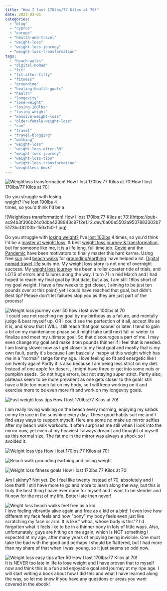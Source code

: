 ```yaml
---
title: "How I lost 170lbs/77 Kilos at 70!"
date: 2023-03-01
categories: 
  - "blog"
  - "cyprus"
  - "europe"
  - "health-and-travel"
  - "weight-loss"
  - "weight-loss-journey"
  - "weight-loss-transformation"
tags: 
  - "beach-walks"
  - "digital-nomad"
  - "fit"
  - "fit-after-fifty"
  - "fitness"
  - "grounding"
  - "healing-health-goals"
  - "health"
  - "longevity"
  - "lose-weight"
  - "losing-100lbs"
  - "losing-weight"
  - "massive-weight-loss"
  - "older-female-weight-loss"
  - "sun"
  - "travel"
  - "travel-blogging"
  - "walking"
  - "weight-loss"
  - "weight-loss-after-50"
  - "weight-loss-journey"
  - "weight-loss-tips"
  - "weight-loss-transformation"
  - "weightless-book"
---
```


![Weightloss transformation! How I lost 170lbs:77 Kilos at 70!](https://pub-ac94b3f306b24c0dba4238943c97f2e1.r2.dev/6a00e5502a9507883302b751981270200c-2048x1435-1.jpg)How I lost 170lbs/77 Kilos at 70!  
  
Do you struggle with losing  
weight? I've lost 100lbs 4  
times, so you'd think I'd be a 

<!--more--> ![Weightloss transformation! How I lost 170lbs:77 Kilos at 70!](https://pub-ac94b3f306b24c0dba4238943c97f2e1.r2.dev/6a00e5502a9507883302b75173bcf8200b-150x150-1.jpg)  
Do you struggle with [losing weight?](http://soultravelers3new.local/2022/08/losing-weight-low-carb-keto-while-traveling-.html) I've [lost 100lbs](http://soultravelers3new.local/2022/03/i-lost-100lbs-best-weight-loss-tips-.html) 4 times, so you'd think I'd be a [master at weight loss](http://soultravelers3new.local/2022/06/my-weight-journey-down-135lbs-612-kilos.html), & best [weight loss journey & transformation](http://soultravelers3new.local/2022/09/weight-loss-journey-update.html), but for someone like me, it is a life long, full time job. [Covid](http://soultravelers3new.local/2022/08/getting-covid-while-traveling-vacationing-abroad-tips.html) and the [Pandemic](http://soultravelers3new.local/2021/10/ready-for-post-pandemic-boomer-empty-nest-travel-.html) have been motivators to finally master this hard karma. Using free [sun](http://soultravelers3new.local/2013/05/healing-sun-vitamin-d-major-improvements.html) and [beach walks](http://soultravelers3new.local/2023/02/larnaca-travel-tips-.html) for [grounding/earthing](http://soultravelers3new.local/2013/08/grounding-earthing-nature-better-health.html)  have helped a lot. [Digital nomad travel  life](http://soultravelers3new.local/2022/09/vacation-vs-full-time-travel-digital-nomad-lifestyle.html) suits me. My weight loss story is not one of overnight success. My [weight loss journey](http://soultravelers3new.local/weight-loss-transformation/) has been a roller coaster ride of trials, and LOTS of errors and failures along the way. I turn 71 in mid March and I had hoped to reach my final goal by that date, but alas, I am still 18lbs short of my goal weight. I have a few weeks to get closer, ( aiming to be just ten pounds over at this point) yet I could have reached that goal, but didn't. Best tip? Please don't let failures stop you as they are just part of the process!  
  
![Weight loss journey over 50 how i lost over 100lbs at 70](https://pub-ac94b3f306b24c0dba4238943c97f2e1.r2.dev/6a00e5502a9507883302b75173be1b200b-150x150-1.jpg)  
 I could see not reaching my goal by my birthday as a failure, and mentally judge & beat myself up, OR I could see the perfection of it all, accept life as it is, and know that I WILL  still reach that goal sooner or later. I tend to gain a bit on my maintenance phase so it might take until next fall or winter to finalize and meet my ultimate goal. So that discourages a part of me. I may even change my goal and make it ten pounds thinner if I feel that is needed. I am losing slower now as I get closer to my final goal and mostly that is my own fault, partly it's because I am basically  happy at this weight which has me in a "normal" range for my age. I love feeling so fit and energetic like I am twenty again! Partly it is also because I am being less strict on my diet. Instead of one apple for desert , I might have three or get into some nuts or pumpkin seeds.  So not huge errors, but not staying super strict. Partly also, plateaus seem to be more prevalent as one gets closer to the goal.I still have a little too much fat on my body, so I will keep working on it and exercise more to be even more fit and work on my longevity goals.   
  
![Fast weight loss tips How I lost 170lbs:77 Kilos at 70!](https://pub-ac94b3f306b24c0dba4238943c97f2e1.r2.dev/6a00e5502a9507883302b75173bee0200b-1232x1536-1.jpg)  
  
I am really loving walking on the beach every morning, enjoying my salads on my terrace in the sunshine every day. These good habits suit me and I find easy ways to support myself. Here are some no make up mirror selfies after my beach walk workouts. It often surprises me still when I look into the mirror now, yet even at my heaviest I always dreamt and thought of myself as this normal size. The fat me in the mirror was always a shock so I avoided it.   
  
![Weight loss tips How I lost 170lbs:77 Kilos at 70!](https://pub-ac94b3f306b24c0dba4238943c97f2e1.r2.dev/6a00e5502a9507883302b6852af8db200d-300x286-1.jpg)  
  
![Beach walk grounding earthing and losing weight ](https://pub-ac94b3f306b24c0dba4238943c97f2e1.r2.dev/6a00e5502a9507883302b6852af99e200d-150x150-1.jpg)  
  
  
![Weight loss fitness goals How I lost 170lbs:77 Kilos at 70!](https://pub-ac94b3f306b24c0dba4238943c97f2e1.r2.dev/6a00e5502a9507883302b75173bfae200b-1024x989-1.jpg)  
  
Am I skinny? Not yet. Do I feel like twenty instead of 70, absolutely and I love that!! I still have more to go and more to learn along the way, but this is truly the best thing I have ever done for myself and I want to be slender and fit now for the rest of my life. Better late than never!   
  
![Weght loss beach walks feel free as a kid](https://pub-ac94b3f306b24c0dba4238943c97f2e1.r2.dev/6a00e5502a9507883302b751981679200c.jpg)  
I love feeling vibrantly alive again and free as a kid or a bird! I even love how different my face feels and how "bony" my body feels even just like scratching my face or arm. It is like." whoa, whose body is this"? I'd forgotten what it feels like to be in a thinner body in lots of little ways. Also, unfortunately, guys are hitting on me again, which is NOT something I expected at my age, after many years of enjoying being invisible. One must take the bad with the good and perhaps I should be flattered, but I had more than my share of that when I was  young, so it just seems so odd now. 

[](https://pub-ac94b3f306b24c0dba4238943c97f2e1.r2.dev/6a00e5502a9507883302b7519550a7200c-768x593-1.jpg)![Weight loss easy tips after 50 How I lost 170lbs:77 Kilos at 70!](https://pub-ac94b3f306b24c0dba4238943c97f2e1.r2.dev/6a00e5502a9507883302b75173c09e200b-scaled-1.jpg)[  
](https://pub-ac94b3f306b24c0dba4238943c97f2e1.r2.dev/6a00e5502a9507883302b7519550a7200c-768x593-1.jpg)It is NEVER too late in life to lose weight and I have proven that to myself now and think this is a fun and enjoyable goal and journey at my ripe age. I will start writing a book about how I did this and what I have learned along the way, so let me know if you have any questions or areas you want covered in the ebook!
